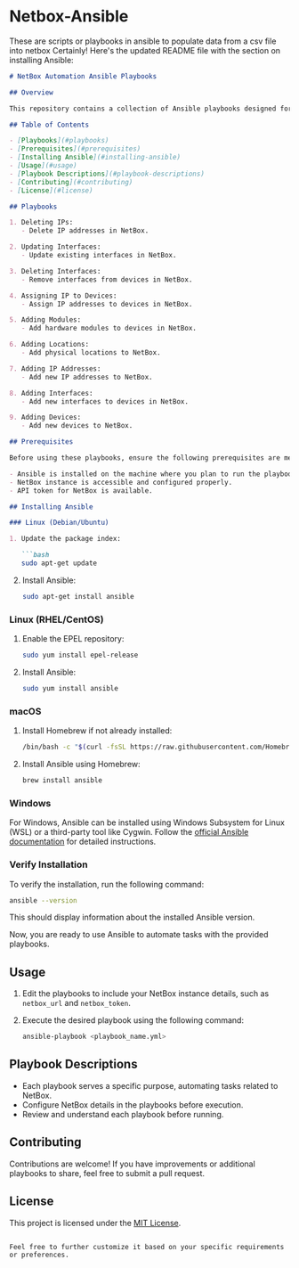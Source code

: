 # Netbox-Ansible
These are scripts or playbooks in ansible to populate data from a csv file into netbox
Certainly! Here's the updated README file with the section on installing Ansible:

```markdown
# NetBox Automation Ansible Playbooks

## Overview

This repository contains a collection of Ansible playbooks designed for automating various tasks related to NetBox, an open-source IP address management (IPAM) and data center infrastructure management (DCIM) tool. These playbooks leverage the NetBox Ansible collection for seamless integration.

## Table of Contents

- [Playbooks](#playbooks)
- [Prerequisites](#prerequisites)
- [Installing Ansible](#installing-ansible)
- [Usage](#usage)
- [Playbook Descriptions](#playbook-descriptions)
- [Contributing](#contributing)
- [License](#license)

## Playbooks

1. Deleting IPs:
   - Delete IP addresses in NetBox.

2. Updating Interfaces:
   - Update existing interfaces in NetBox.

3. Deleting Interfaces:
   - Remove interfaces from devices in NetBox.

4. Assigning IP to Devices:
   - Assign IP addresses to devices in NetBox.

5. Adding Modules:
   - Add hardware modules to devices in NetBox.

6. Adding Locations:
   - Add physical locations to NetBox.

7. Adding IP Addresses:
   - Add new IP addresses to NetBox.

8. Adding Interfaces:
   - Add new interfaces to devices in NetBox.

9. Adding Devices:
   - Add new devices to NetBox.

## Prerequisites

Before using these playbooks, ensure the following prerequisites are met:

- Ansible is installed on the machine where you plan to run the playbooks.
- NetBox instance is accessible and configured properly.
- API token for NetBox is available.

## Installing Ansible

### Linux (Debian/Ubuntu)

1. Update the package index:

   ```bash
   sudo apt-get update
   ```

2. Install Ansible:

   ```bash
   sudo apt-get install ansible
   ```

### Linux (RHEL/CentOS)

1. Enable the EPEL repository:

   ```bash
   sudo yum install epel-release
   ```

2. Install Ansible:

   ```bash
   sudo yum install ansible
   ```

### macOS

1. Install Homebrew if not already installed:

   ```bash
   /bin/bash -c "$(curl -fsSL https://raw.githubusercontent.com/Homebrew/install/HEAD/install.sh)"
   ```

2. Install Ansible using Homebrew:

   ```bash
   brew install ansible
   ```

### Windows

For Windows, Ansible can be installed using Windows Subsystem for Linux (WSL) or a third-party tool like Cygwin. Follow the [official Ansible documentation](https://docs.ansible.com/ansible/latest/installation_guide/intro_installation.html#installing-ansible-on-windows) for detailed instructions.

### Verify Installation

To verify the installation, run the following command:

```bash
ansible --version
```

This should display information about the installed Ansible version.

Now, you are ready to use Ansible to automate tasks with the provided playbooks.

## Usage


1. Edit the playbooks to include your NetBox instance details, such as `netbox_url` and `netbox_token`.

2. Execute the desired playbook using the following command:

   ```bash
   ansible-playbook <playbook_name.yml>
   ```

## Playbook Descriptions

- Each playbook serves a specific purpose, automating tasks related to NetBox.
- Configure NetBox details in the playbooks before execution.
- Review and understand each playbook before running.

## Contributing

Contributions are welcome! If you have improvements or additional playbooks to share, feel free to submit a pull request.

## License

This project is licensed under the [MIT License](LICENSE).
```

Feel free to further customize it based on your specific requirements or preferences.
